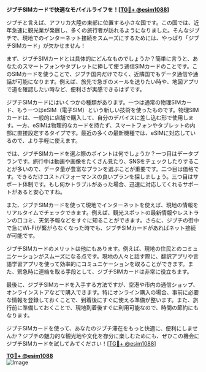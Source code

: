 **ジブチSIMカードで快適なモバイルライフを！[[TG💪+ @esim1088](https://t.me/s/esim1088)]**

ジブチと言えば、アフリカ大陸の東部に位置する小さな国です。この国では、近年急速に観光業が発展し、多くの旅行者が訪れるようになりました。そんなジブチで、現地でのインターネット接続をスムーズにするためには、やっぱり「ジブチSIMカード」が欠かせません！

まず、ジブチSIMカードとは具体的にどんなものでしょうか？簡単に言うと、あなたのスマートフォンやタブレットに挿して使う通信SIMカードのことです。このSIMカードを使うことで、ジブチ国内だけでなく、近隣国でもデータ通信や通話が可能になります。例えば、旅先で急ぎのメールを送りたい時や、地図アプリで道を確認したい時など、便利さが実感できるはずです。

ジブチSIMカードにはいくつかの種類があります。一つは通常の物理SIMカード、もう一つはeSIM（電子SIM）という新しい技術を使ったものです。物理SIMカードは、一般的に店舗で購入して、自分のデバイスに差し込む形で使用します。一方、eSIMは物理的なカードを持たず、スマートフォンやタブレットの内部に直接設定するタイプです。最近の多くの最新機種では、eSIMに対応しているので、より手軽に使えます。

では、ジブチSIMカードを選ぶ際のポイントは何でしょうか？一つ目はデータプランです。旅行中は動画や画像をたくさん見たり、SNSをチェックしたりすることが多いので、データ量が豊富なプランを選ぶことが重要です。二つ目は価格です。できるだけコストパフォーマンスの良いプランを探しましょう。三つ目はサポート体制です。もし何かトラブルがあった場合、迅速に対応してくれるサポートがあると安心ですね。

また、ジブチSIMカードを使って現地でインターネットを使えば、現地の情報をリアルタイムでチェックできます。例えば、観光スポットの最新情報やレストランの口コミ、天気予報などをすぐに知ることができます。さらに、ジブチの街中で急にWi-Fiが繋がらなくなった時でも、ジブチSIMカードがあればネット接続が可能です。

ジブチSIMカードのメリットは他にもあります。例えば、現地の住民とのコミュニケーションがスムーズになる点です。現地の人々と話す際に、翻訳アプリや言語学習アプリを使って効率的にコミュニケーションを取ることができます。また、緊急時に連絡を取る手段として、ジブチSIMカードは非常に役立ちます。

最後に、ジブチSIMカードを入手する方法ですが、空港や市内の通信ショップ、オンラインストアなどで購入できます。特にオンライン購入の場合、事前に必要な情報を登録しておくことで、到着後にすぐに使える準備が整います。また、旅行前に準備しておくことで、現地到着後すぐに利用可能なので、時間の節約にもなります。

ジブチSIMカードを使って、あなたのジブチ滞在をもっと快適に、便利にしませんか？ジブチの魅力的な観光地や文化を存分に楽しむためにも、ぜひこの機会にジブチSIMカードを試してみてください！[[TG💪+ @esim1088](https://t.me/s/esim1088)]

**[TG💪+ @esim1088](https://t.me/s/esim1088)**  
![Image](https://i.postimg.cc/Y0z9fWf4/image.png)